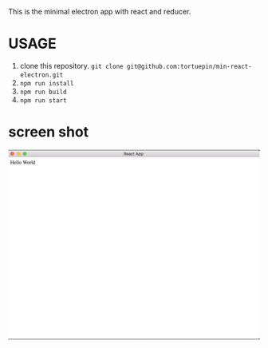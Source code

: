 This is the minimal electron app with react and reducer.

# USAGE
1. clone this repository. ```git clone git@github.com:tortuepin/min-react-electron.git```
2. ``` npm run install ```
3. ``` npm run build ```
4. ``` npm run start ```

# screen shot
![screenshot](./screenshot.png)
